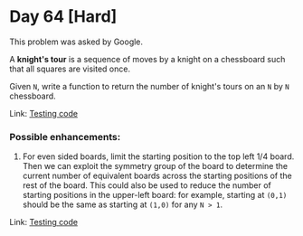 # Day 64 \[Hard\]

This problem was asked by Google.

A __knight's tour__ is a sequence of moves by a knight on a chessboard such that all squares are visited once.

Given `N`, write a function to return the number of knight's tours on an `N` by `N` chessboard.

Link: [Testing code](../../test/TestDay064.cpp)

### Possible enhancements:

1. For even sided boards, limit the starting position to the top left 1/4 board. Then we can exploit the symmetry
group of the board to determine the current number of equivalent boards across the starting positions of the rest
of the board. This could also be used to reduce the number of starting positions in the upper-left board: for
example, starting at `(0,1)` should be the same as starting at `(1,0)` for any `N > 1`.

Link: [Testing code](../../test/TestDay064.cpp)
